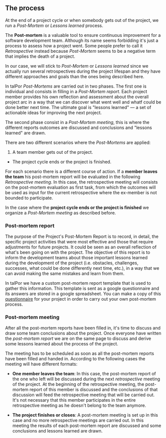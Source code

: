 ## The process

At the end of a project cycle or when somebody gets out of the project, we run a *Post-Mortem* or *Lessons learned* process. 

The **Post-mortem** is a valuable tool to ensure continuous improvement for a software development team. Although its name seems forbidding it's just a process to assess how a project went. Some people prefer to call it *Retrospective* instead because *Post-Mortem* seems to be a negative term that implies the death of a project.

In our case, we will stick to *Post-Mortem* or *Lessons learned* since we actually run several retrospectives during the project lifespan and they have different approaches and goals than the ones being described here.

In talPor *Post-Mortems* are carried out in two phases. The first one is individual and consists in filling in a *Post-Mortem report*. Each project member provides his own reflection and assessment about the overall project arc in a way that we can discover what went well and whatf could be done better next time. The ultimate goal is "lessons learned" — a set of actionable ideas for improving the next project.  

The second phase consist in a *Post-Mortem meeting*, this is where the different reports outcomes are discussed and conclusions and "lessons learned" are drawn. 

There are two different scenarios where the *Post-Mortems* are applied:

  1. A team member gets out of the project.
  -  The project cycle ends or the project is finished.

For each scenario there is a different course of action. If a **member leaves the team** his post-mortem report will be evaluated in the following *Retrospective meeting*. In this case, the retrospective meeting will consists on the post-mortem evaluation as first task, from which the outcomes will be used as input for the current retrospective where the ex-member is not bounded to participate.

In the case where the **project cycle ends or the project is finished** we organize a *Post-Mortem meeting* as described before.

### Post-mortem report

The purpose of the Project's Post-Mortem Report is to record, in detail, the specific project activities that were most effective and those that require adjustments for future projects. It could be seen as an overall reflection of what's been going on with the project. The objective of this report is to inform the development teams about those important lessons learned during the development of the project (i.e. obstacles, challenges, successes, what could be done differently next time, etc.), in a way that we can avoid making the same mistakes and learn from them.

In talPor we have a custom post-mortem report template that is used to gather this information. This template is sent as a google questionnaire and its answers are stored in a google spreadsheet. You can make a copy of this [questionnaire](https://docs.google.com/a/talpor.com/forms/d/1TLO9iZJszQ_tteUVIzovL1BDCWnmdAWe3mwgfiKqhWQ/edit) for your project in order to carry out your own post-mortem process.

### Post-mortem meeting 

After all the post-mortem reports have been filled in, it's time to discuss and draw some team conclusions about the project. Once everyone have written the *post-mortem report* we are on the same page to discuss and derive some lessons learned about the process of the project. 

The meeting has to be scheduled as soon as all the post-mortem reports have been filled and handed in. According to the following cases the meeting will have different formats:

 - **One member leaves the team**: In this case, the post-mortem report of the one who left will be discussed during the next *retrospective* meeting of the project. At the beginning of the retrospective meeting, the post-mortem report of this member is discussed and the conclusions of that discussion will feed the retrospective meeting that will be carried out. It's not necessary that this member participates in the entire retrospective meeting as he doesn't belong to the team anymore.
   
 - **The project finishes or closes**: A post-mortem meeting is set up in this case and no more retrospective meetings are carried out. In this meeting the results of each post-mortem report are discussed and some conclusions and lessons learned are drawn. 
   













